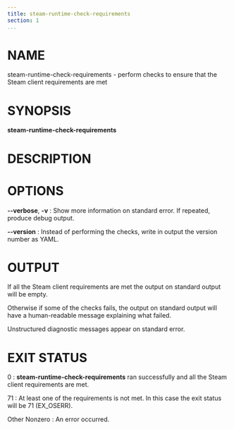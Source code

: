 ```yaml
---
title: steam-runtime-check-requirements
section: 1
...
```


<!-- This document:
Copyright 2020 Collabora Ltd.
SPDX-License-Identifier: MIT
-->

# NAME

steam-runtime-check-requirements - perform checks to ensure that the Steam client requirements are met

# SYNOPSIS

**steam-runtime-check-requirements**

# DESCRIPTION

# OPTIONS

**--verbose**, **-v**
:   Show more information on standard error.
    If repeated, produce debug output.

**--version**
:   Instead of performing the checks, write in output the version number as
    YAML.

# OUTPUT

If all the Steam client requirements are met the output on standard output
will be empty.

Otherwise if some of the checks fails, the output on standard output
will have a human-readable message explaining what failed.

Unstructured diagnostic messages appear on standard error.

# EXIT STATUS

0
:   **steam-runtime-check-requirements** ran successfully and all the Steam
    client requirements are met.

71
:   At least one of the requirements is not met. In this case the exit status
    will be 71 (EX_OSERR).

Other Nonzero
:   An error occurred.

<!-- vim:set sw=4 sts=4 et: -->
